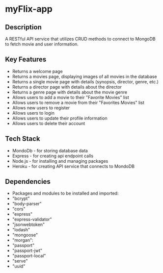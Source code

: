 # myFlix-app

## Description
A RESTful API service that utilizes CRUD methods to connect to MongoDB to fetch movie and user information.

## Key Features

- Returns a welcome page
- Returns a movies page, displaying images of all movies in the database
- Returns a single movie page with details (synopsis, director, genre, etc.)
- Returns a director page with details about the director
- Returns a genre page with details about the movie genre
- Allows users to add a movie to their "Favorite Movies" list
- Allows users to remove a movie from their "Favorites Movies" list
- Allows new users to register
- Allows users to login
- Allows users to update their profile information
- Allows users to delete their account

## Tech Stack

- MondoDb - for storing database data
- Express - for creating api endpoint calls
- Node.js - for installing and managing packages
- Heroku - for creating API service that connects to MondoDB

## Dependencies

- Packages and modules to be installed and imported:
 - "bcrypt"
 - "body-parser"
 - "cors"
 - "express"
 - "express-validator"
 - "jsonwebtoken"
 - "lodash"
 - "mongoose"
 - "morgan":
 - "passport"
 - "passport-jwt"
 - "passport-local"
 - "serve"
 - "uuid"

